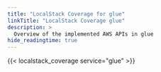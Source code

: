 ```yaml
---
title: "LocalStack Coverage for glue"
linkTitle: "LocalStack Coverage glue"
description: >
  Overview of the implemented AWS APIs in glue
hide_readingtime: true
---
```


{{< localstack_coverage service="glue" >}}

